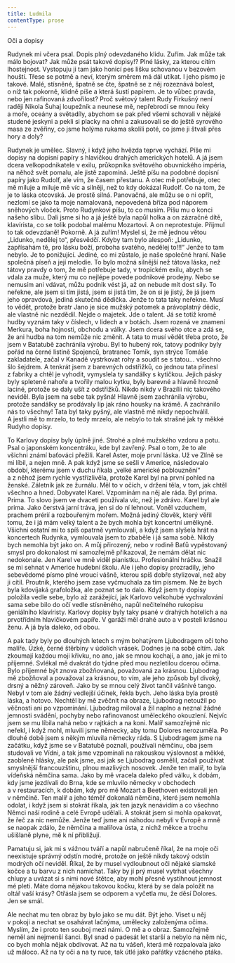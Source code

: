 ```yaml
---
title: Ludmila
contentType: prose
---
```


  

Oči a dopisy

Rudynek mi včera psal. Dopis plný odevzdaného klidu. Zuřím. Jak může tak málo bojovat? Jak může psát takové dopisy!? Plné lásky, za kterou cítím lhostejnost. Vystopuju ji tam jako honicí pes lišku schovanou v bezovém houští. Třese se potmě a neví, kterým směrem má dál utíkat. I jeho písmo je takové. Malé, stísněné, špatně se čte, špatně se z něj rozeznává bolest, o níž tak pokorně, klidně píše a která šustí papírem. Je to vůbec pravda, nebo jen rafinovaná zdvořilost? Proč světový talent Rudy Firkušný není raději Nikola Šuhaj loupežník a neunese mě, nepřebrodí se mnou řeky a moře, oceány a světadíly, abychom se pak před všemi schovali v nějaké studené jeskyni a pekli si placky na ohni a zakusovali se do ještě syrového masa ze zvěřiny, co jsme holýma rukama skolili poté, co jsme ji štvali přes hory a doly?

Rudynek je umělec. Slavný, i když jeho hvězda teprve vychází. Píše mi dopisy na dopisní papíry s hlavičkou drahých amerických hotelů. A já jsem dcera velkopodnikatele v exilu, průkopníka světového obuvnického impéria, na něhož svět pomalu, ale jistě zapomíná. Ještě píšu na podobné dopisní papíry jako Rudolf, ale vím, že časem přestanu. A otec mě potřebuje, otec mě miluje a miluje mě víc a silněji, než to kdy dokázal Rudolf. Co na tom, že je to láska otcovská. Je prostě silná. Panovačná, ale můžu se o ni opřít, nezlomí se jako ta moje namalovaná, nepovedená bříza pod náporem sněhových vloček. Proto Rudynkovi píšu, to co musím. Píšu mu o konci našeho slibu. Dali jsme si ho a já ještě byla napůl holka a on zázračné dítě, klavírista, co se tolik podobal malému Mozartovi. A on neprotestuje. Přijmul to tak odevzdaně! Pokorně. A já zuřím! Myslel si, že mě jednou větou „Lidunko, nedělej to“, přesvědčí. Kdyby tam bylo alespoň: „Lidunko, zapřísahám tě, pro lásku boží, proboha svatého, nedělej to!!!“ Jenže to tam nebylo. Je to ponižující. Jediné, co mi zůstalo, je naše společné hraní. Naše společná píseň a její melodie. To bylo možná silnější než tátova láska, než tátovy pravdy o tom, že mě potřebuje tady, v tropickém exilu, abych se vdala za muže, který mu co nejlépe povede podnikové prodejny. Nebo se nemusím ani vdávat, můžu podnik vést já, až on nebude mít dost síly. To neřekne, ale jsem si tím jistá, jsem si jistá tím, že on si je jistý, že já jsem jeho opravdová, jediná skutečná dědička. Jenže to tata taky neřekne. Musí to vědět, protože bratr Jano je sice mužský potomek a právoplatný dědic, ale vlastně nic nezdědil. Nejde o majetek. Jde o talent. Já se totiž kromě hudby vyznám taky v číslech, v lidech a v botách. Jsem rozená ve znamení Merkura, boha hojnosti, obchodu a války. Jsem dcera svého otce a zdá se, že ani hudba na tom nemůže nic změnit. A tata to musí vědět třeba proto, že jsem v Batatubě zachránila výrobu. Byl to hubený rok, tatovy podniky byly pořád na černé listině Spojenců, bratranec Tomík, syn strýce Tomáše zakladatele, začal v Kanadě vystrkovat rohy a soudit se s tatou… všechno šlo šejdrem. A tenkrát jsem z barevných odstřižků, co jednou tata přinesl z fabriky a chtěl je vyhodit, vymyslela ty sandálky s kytičkou. Jejich pásky byly spletené nahoře a tvořily malou kytku, byly barevné a hlavně hrozně laciné, protože se daly ušít z odstřižků. Nikdo nikdy v Brazílii nic takového neviděl. Byla jsem na sebe tak pyšná! Hlavně jsem zachránila výrobu, protože sandálky se prodávaly líp jak ráno housky na krámě. A zachránilo nás to všechny! Tata byl taky pyšný, ale vlastně mě nikdy nepochválil. A jestli mě to mrzelo, to tedy mrzelo, ale nebylo to tak strašné jak ty měkké Rudyho dopisy.

To Karlovy dopisy byly úplně jiné. Strohé a plné mužského vzdoru a potu. Psal o japonském koncentráku, kde byl zavřený. Psal o tom, že to ale všichni známí baťováci přežili. Karel Aster, moje první láska. Už ve Zlíně se mi líbil, a nejen mně. A pak když jsme se sešli v Americe, následovalo období, kterému jsem v duchu říkala „velké americké poblouznění“ a z něhož jsem rychle vystřízlivěla, protože Karel byl na první pohled na ženské. Záletník jak ze žurnálu. Měl to v očích, v držení těla, v tom, jak chtěl všechno a hned. Dobyvatel Karel. Vzpomínám na něj ale ráda. Byl prima. Prima. To slovo jsem ve dvaceti používala víc, než je zdrávo. Karel byl ale prima. Jako čerstvá jarní tráva, jen si do ní lehnout. Voněl vzduchem, prachem prérií a rozbouřeným mořem. Možná jediný člověk, který věřil tomu, že i já mám velký talent a že bych mohla být koncertní umělkyně. Všichni ostatní mi to spíš opatrně vymlouvali, a když jsem slyšela hrát na koncertech Rudynka, vymlouvala jsem to zbaběle i já sama sobě. Nikdy bych nemohla být jako on. A můj přirozený, nebo v rodině Baťů vypěstovaný smysl pro dokonalost mi samozřejmě přikazoval, že nemám dělat nic nedokonale. Jen Karel ve mně viděl pianistku. Profesionální hráčku. Snažil se mi sehnat v Americe hudební školu. Ale i jeho dopisy prozradily, jeho sebevědomé písmo plné vroucí vášně, kterou spíš dobře stylizoval, než aby ji cítil. Proutník, kterého jsem zase vyčmuchala za tím písmem. Ne že bych byla kdovíjaká grafoložka, ale poznat se to dalo. Když jsem ty dopisy položila vedle sebe, bylo až zarážející, jak Karlovo velkohubé vychvalování sama sebe bilo do očí vedle stísněného, napůl nečitelného rukopisu geniálního klavíristy. Karlovy dopisy byly taky psané v drahých hotelích a na prvotřídním hlavičkovém papíře. V garáži měl drahé auto a v posteli krásnou ženu. A já byla daleko, od obou.

A pak tady byly po dlouhých letech s mým bohatýrem Ljubodra­gem oči toho malíře. Úzké, černé štěrbiny v údolích vrásek. Dodnes je na sobě cítím. Jak zkoumají každou moji křivku, no ano, jak se mnou kochají, a ano, jak je mi to příjemné. Svlékal mě dvakrát do týdne před mou nezletilou dcerou očima. Bylo příjemné být znova zbožňovaná, považovaná za krásnou. Ljubodrag mě zbožňoval a považoval za krásnou, to vím, ale jeho způsob byl divoký, drsný a něžný zároveň. Jako by se mnou celý život tančil vášnivé tango. Nebyl v tom ale žádný vedlejší účinek, řekla bych. Jeho láska byla prostě láska, a hotovo. Nechtěl by mě zvěčnit na obraze, Ljubodrag netoužil po věčnosti ani po vzpomínání. Ljubodrag miloval a žil naplno a neznal žádné jemnosti svádění, pochyby nebo rafinovanost uměleckého okouzlení. Nejvíc jsem se mu líbila nahá nebo v rajtkách a na koni. Malíř samozřejmě nic neřekl, i když mohl, mluvili jsme německy, aby tomu Dolores nerozuměla. Po dlouhé době jsem s někým mluvila německy ráda. S Ljubodragem jsme na začátku, když jsme se v Batatubě poznali, používali němčinu, oba jsem studovali ve Vídni, a tak jsme vzpomínali na rakouskou výslovnost a měkké, zaoblené hlásky, ale pak jsme, asi jak se Ljubodrag osmělil, začali používat smyslnější francouzštinu, plnou mazlivých nosovek. Jenže ten malíř, to byla vídeňská němčina sama. Jako by mě vracela daleko před válku, k dobám, kdy jsme jezdívali do Brna, kde se mluvilo německy v obchodech a v restauracích, k dobám, kdy pro mě Mozart a Beethoven existovali jen v němčině. Ten malíř a jeho téměř dokonalá němčina, které jsem nemohla odolat, i když jsem si stokrát říkala, jak ten jazyk nenávidím a co všechno Němci naší rodině a celé Evropě udělali. A stokrát jsem si mohla opakovat, že řeč za nic nemůže. Jenže teď jsme ani náhodou nebyli v Evropě a mně se naopak zdálo, že němčina a malířova ústa, z nichž měkce a trochu ušišlaně plyne, mě k ní přibližují.

Pamatuju si, jak mi s vážnou tváří a napůl nabručeně říkal, že na moje oči neexistuje správný odstín modré, protože on ještě nikdy takový odstín modrých očí neviděl. Říkal, že by musel vydloubnout oči nějaké siamské kočce a tu barvu z nich namíchat. Taky by jí prý musel vytrhat všechny chlupy a uvázat si s nimi nové štětce, aby mohl přesně vystihnout jemnost mé pleti. Máte doma nějakou takovou kočku, která by se dala položit na oltář vaší krásy? Otřásla jsem se odporem a vyčetla mu, že děsí Dolores. Jen se smál.

Ale nechat mu ten obraz by bylo jako se mu dát. Být jeho. Viset u něj v pokoji a nechat se osahávat lačnýma, umělecky založenýma očima. Myslím, že i proto ten souboj mezi námi. O mě a o obraz. Samozřejmě neměl ani nejmenší šanci. Byl snad o padesát let starší a nebylo na něm nic, co bych mohla nějak obdivovat. Až na tu vášeň, která mě rozpalovala jako už máloco. Až na ty oči a na ty ruce, tak útlé jako pařátky vzácného ptáka.
